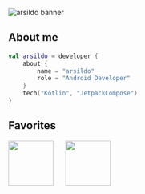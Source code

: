 ![arsildo banner](https://raw.github.com/arsildo/arsildo/main/banner.png)

## About me

```kotlin
val arsildo = developer {
    about {
        name = "arsildo"
        role = "Android Developer"
    }
    tech("Kotlin", "JetpackCompose")
}
```
## Favorites

<img src="https://raw.github.com/arsildo/arsildo/main/kotlin.png" width="90"> <img width="16">
<img src="https://raw.github.com/arsildo/arsildo/main/compose.png" width="90">
